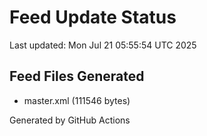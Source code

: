 # Feed Update Status
Last updated: Mon Jul 21 05:55:54 UTC 2025

## Feed Files Generated
- master.xml (111546 bytes)

Generated by GitHub Actions
